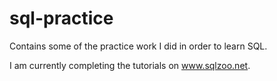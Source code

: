 # sql-practice
Contains some of the practice work I did in order to learn SQL.

I am currently completing the tutorials on www.sqlzoo.net.
